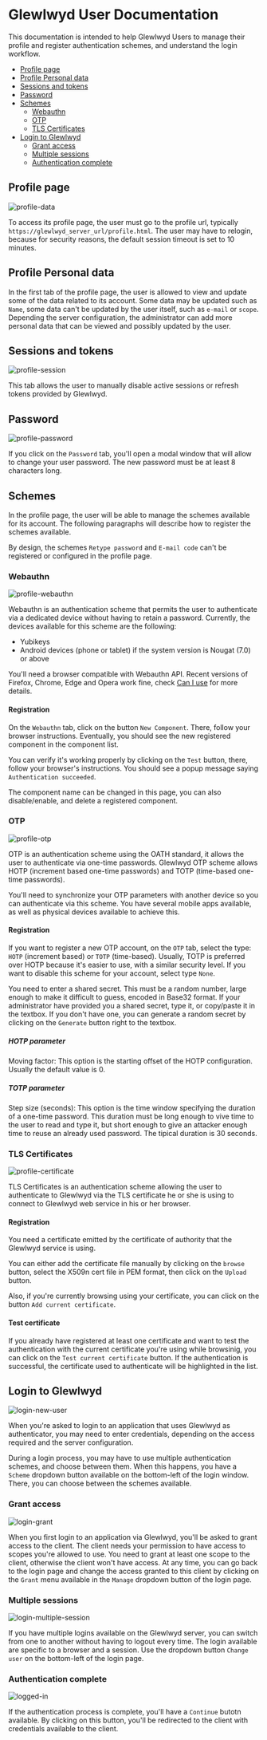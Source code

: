 # Glewlwyd User Documentation

This documentation is intended to help Glewlwyd Users to manage their profile and register authentication schemes, and understand the login workflow.

- [Profile page](#profile-page)
- [Profile Personal data](#profile-personal-data)
- [Sessions and tokens](#sessions-and-tokens)
- [Password](#password)
- [Schemes](#schemes)
  - [Webauthn](#webauthn)
  - [OTP](#otp)
  - [TLS Certificates](#tls-certificates)
- [Login to Glewlwyd](#login-to-glewlwyd)
  - [Grant access](#grant-access)
  - [Multiple sessions](#multiple-sessions)
  - [Authentication complete](#authentication-complete)

## Profile page

![profile-data](screenshots/profile-data.png)

To access its profile page, the user must go to the profile url, typically `https://glewlwyd_server_url/profile.html`. The user may have to relogin, because for security reasons, the default session timeout is set to 10 minutes.

## Profile Personal data

In the first tab of the profile page, the user is allowed to view and update some of the data related to its account. Some data may be updated such as `Name`, some data can't be updated by the user itself, such as `e-mail` or `scope`. Depending the server configuration, the administrator can add more personal data that can be viewed and possibly updated by the user.

## Sessions and tokens

![profile-session](screenshots/profile-session.png)

This tab allows the user to manually disable active sessions or refresh tokens provided by Glewlwyd.

## Password

![profile-password](screenshots/profile-password.png)

If you click on the `Password` tab, you'll open a modal window that will allow to change your user password. The new password must be at least 8 characters long.

## Schemes

In the profile page, the user will be able to manage the schemes available for its account. The following paragraphs will describe how to register the schemes available.

By design, the schemes `Retype password` and `E-mail code` can't be registered or configured in the profile page.

### Webauthn

![profile-webauthn](screenshots/profile-webauthn.png)

Webauthn is an authentication scheme that permits the user to authenticate via a dedicated device without having to retain a password. Currently, the devices available for this scheme are the following:

- Yubikeys
- Android devices (phone or tablet) if the system version is Nougat (7.0) or above

You'll need a browser compatible with Webauthn API. Recent versions of Firefox, Chrome, Edge and Opera work fine, check [Can I use](https://caniuse.com/#search=webauthn) for more details.

#### Registration

On the `Webauthn` tab, click on the button `New Component`. There, follow your browser instructions. Eventually, you should see the new registered component in the component list.

You can verify it's working properly by clicking on the `Test` button, there, follow your browser's instructions. You should see a popup message saying `Authentication succeeded`.

The component name can be changed in this page, you can also disable/enable, and delete a registered component.

### OTP

![profile-otp](screenshots/profile-otp.png)

OTP is an authentication scheme using the OATH standard, it allows the user to authenticate via one-time passwords. Glewlwyd OTP scheme allows HOTP (increment based one-time passwords) and TOTP (time-based one-time passwords).

You'll need to synchronize your OTP parameters with another device so you can authenticate via this scheme. You have several mobile apps available, as well as physical devices available to achieve this.

#### Registration

If you want to register a new OTP account, on the `OTP` tab, select the type: `HOTP` (increment based) or `TOTP` (time-based). Usually, TOTP is preferred over HOTP because it's easier to use, with a similar security level. If you want to disable this scheme for your account, select type `None`.

You need to enter a shared secret. This must be a random number, large enough to make it difficult to guess, encoded in Base32 format. If your administrator have provided you a shared secret, type it, or copy/paste it in the textbox. If you don't have one, you can generate a random secret by clicking on the `Generate` button right to the textbox.

##### HOTP parameter

Moving factor: This option is the starting offset of the HOTP configuration. Usually the default value is 0.

##### TOTP parameter

Step size (seconds): This option is the time window specifying the duration of a one-time password. This duration must be long enough to vive time to the user to read and type it, but short enough to give an attacker enough time to reuse an already used password. The tipical duration is 30 seconds.

### TLS Certificates

![profile-certificate](screenshots/profile-certificate.png)

TLS Certificates is an authentication scheme allowing the user to authenticate to Glewlwyd via the TLS certificate he or she is using to connect to Glewlwyd web service in his or her browser.

#### Registration

You need a certificate emitted by the certificate of authority that the Glewlwyd service is using.

You can either add the certificate file manually by clicking on the `browse` button, select the X509n cert file in PEM format, then click on the `Upload` button.

Also, if you're currently browsing using your certificate, you can click on the button `Add current certificate`.

#### Test certificate

If you already have registered at least one certificate and want to test the authentication with the current certificate you're using while browsinig, you can click on the `Test current certificate` button. If the authentication is successful, the certificate used to authenticate will be highlighted in the list.

## Login to Glewlwyd

![login-new-user](screenshots/login-new-user.png)

When you're asked to login to an application that uses Glewlwyd as authenticator, you may need to enter credentials, depending on the access required and the server configuration.

During a login process, you may have to use multiple authentication schemes, and choose between them. When this happens, you have a `Scheme` dropdown button available on the bottom-left of the login window. There, you can choose between the schemes available.

### Grant access

![login-grant](screenshots/login-grant.png)

When you first login to an application via Glewlwyd, you'll be asked to grant access to the client. The client needs your permission to have access to scopes you're allowed to use. You need to grant at least one scope to the client, otherwise the client won't have access. At any time, you can go back to the login page and change the access granted to this client by clicking on the `Grant` menu available in the `Manage` dropdown button of the login page.

### Multiple sessions

![login-multiple-session](screenshots/login-multiple-session.png)

If you have multiple logins available on the Glewlwyd server, you can switch from one to another without having to logout every time. The login available are specific to a browser and a session. Use the dropdown button `Change user` on the bottom-left of the login page.

### Authentication complete

![logged-in](screenshots/logged-in.png)

If the authentication process is complete, you'll have a `Continue` butotn available. By clicking on this button, you'll be redirected to the client with credentials available to the client.
